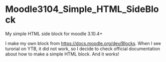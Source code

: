 # Moodle3104_Simple_HTML_SideBlock
My simple HTML side block for moodle 3.10.4+

I make my own block from https://docs.moodle.org/dev/Blocks. When I see turorial on YTB, it did not work, so I decide to check official documentation about how to make a simple HTML block. And it works! 
